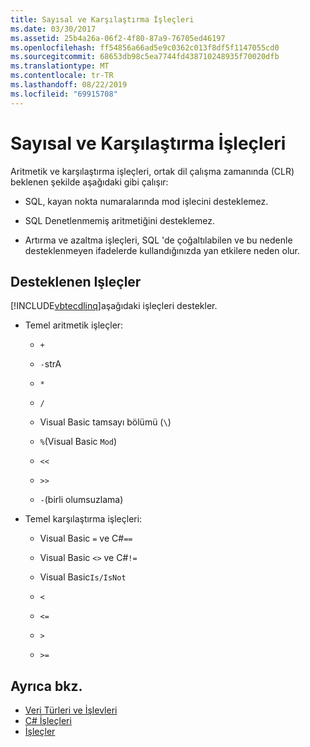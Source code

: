 ```yaml
---
title: Sayısal ve Karşılaştırma İşleçleri
ms.date: 03/30/2017
ms.assetid: 25b4a26a-06f2-4f80-87a9-76705ed46197
ms.openlocfilehash: ff54856a66ad5e9c0362c013f8df5f1147055cd0
ms.sourcegitcommit: 68653db98c5ea7744fd438710248935f70020dfb
ms.translationtype: MT
ms.contentlocale: tr-TR
ms.lasthandoff: 08/22/2019
ms.locfileid: "69915708"
---
```

# <a name="numeric-and-comparison-operators"></a>Sayısal ve Karşılaştırma İşleçleri

Aritmetik ve karşılaştırma işleçleri, ortak dil çalışma zamanında (CLR) beklenen şekilde aşağıdaki gibi çalışır:

- SQL, kayan nokta numaralarında mod işlecini desteklemez.

- SQL Denetlenmemiş aritmetiğini desteklemez.

- Artırma ve azaltma işleçleri, SQL 'de çoğaltılabilen ve bu nedenle desteklenmeyen ifadelerde kullandığınızda yan etkilere neden olur.

## <a name="supported-operators"></a>Desteklenen Işleçler

[!INCLUDE[vbtecdlinq](../../../../../../includes/vbtecdlinq-md.md)]aşağıdaki işleçleri destekler.

- Temel aritmetik işleçler:

  - `+`

  - `-`strA

  - `*`

  - `/`

  - Visual Basic tamsayı bölümü (`\`)

  - `%`(Visual Basic `Mod`)

  - `<<`

  - `>>`

  - `-`(birli olumsuzlama)

- Temel karşılaştırma işleçleri:

  - Visual Basic `=` ve C#`==`

  - Visual Basic `<>` ve C#`!=`

  - Visual Basic`Is/IsNot`

  - `<`

  - `<=`

  - `>`

  - `>=`

## <a name="see-also"></a>Ayrıca bkz.

- [Veri Türleri ve İşlevleri](../../../../../../docs/framework/data/adonet/sql/linq/data-types-and-functions.md)
- [C# İşleçleri](../../../../../csharp/language-reference/operators/index.md)
- [İşleçler](../../../../../visual-basic/language-reference/operators/index.md)
